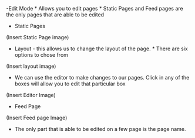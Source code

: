 -Edit Mode 
     * Allows you to edit pages
     * Static Pages and Feed pages are the only pages that are able to be edited

* Static Pages

(Insert Static Page image)

* Layout - this allows us to change the layout of the page.
      * There are six options to chose from

(Insert layout image)

* We can use the editor to make changes to our pages.  Click in any of the boxes will allow you to edit that particular box  

(Insert Editor Image)

* Feed Page

(Insert Feed page Image)

* The only part that is able to be edited on a few page is the page name.
